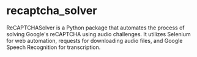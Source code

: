 # recaptcha_solver
ReCAPTCHASolver is a Python package that automates the process of solving Google's reCAPTCHA using audio challenges. It utilizes Selenium for web automation, requests for downloading audio files, and Google Speech Recognition for transcription.
